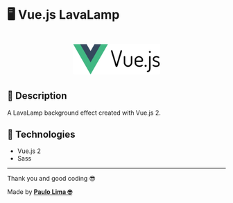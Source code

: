 # 🖥️ Vue.js LavaLamp

<h1 align="center">
  <img src=".github/logo.png" width="200px" />
</h1>

## 🔎️ Description

A LavaLamp background effect created with Vue.js 2.

## 🚀️ Technologies

- Vue.js 2
- Sass

---

Thank you and good coding 😎️

Made by **<a href="https://paulophlp.github.io/portfolio/" target="__blank">Paulo Lima 🤓️</a>**
